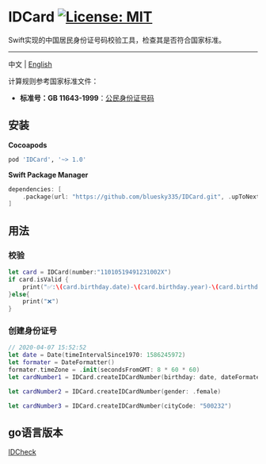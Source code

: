 # IDCard [![License: MIT](https://img.shields.io/badge/License-MIT-blue.svg)](https://opensource.org/licenses/MIT) 
Swift实现的中国居民身份证号码校验工具，检查其是否符合国家标准。

---

中文 | [English](README-en.md)

计算规则参考国家标准文件：

- **标准号：GB 11643-1999**：[公民身份证号码](http://openstd.samr.gov.cn/bzgk/gb/newGbInfo?hcno=080D6FBF2BB468F9007657F26D60013E)

## 安装

**Cocoapods**

```ruby
pod 'IDCard', '~> 1.0'
```

**Swift Package Manager**

```swift
dependencies: [
    .package(url: "https://github.com/bluesky335/IDCard.git", .upToNextMajor(from: "1.0"))
]
```

## 用法

### 校验
```swift
let card = IDCard(number:"11010519491231002X")
if card.isValid {
    print("✅:\(card.birthday.date)-\(card.birthday.year)-\(card.birthday.month)-\(card.birthday.day),\(card.gender)")
}else{
    print("❌")
}
```

### 创建身份证号

```swift
// 2020-04-07 15:52:52
let date = Date(timeIntervalSince1970: 1586245972)
let formater = DateFormatter()
formater.timeZone = .init(secondsFromGMT: 8 * 60 * 60)
let cardNumber1 = IDCard.createIDCardNumber(birthday: date, dateFormater: formater)

let cardNumber2 = IDCard.createIDCardNumber(gender: .female)

let cardNumber3 = IDCard.createIDCardNumber(cityCode: "500232")
```

## go语言版本

[IDCheck](https://github.com/bluesky335/IDCheck)

